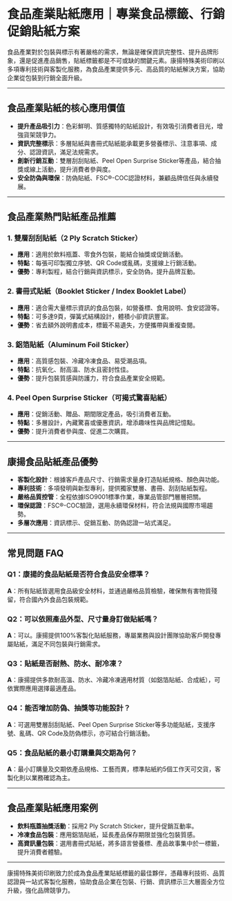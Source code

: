 # 食品產業貼紙應用｜專業食品標籤、行銷促銷貼紙方案

食品產業對於包裝與標示有著嚴格的需求，無論是確保資訊完整性、提升品牌形象，還是促進產品銷售，貼紙標籤都是不可或缺的關鍵元素。康揚特殊美術印刷以多項專利技術與客製化服務，為食品產業提供多元、高品質的貼紙解決方案，協助企業從包裝到行銷全面升級。

---

## 食品產業貼紙的核心應用價值

- **提升產品吸引力**：色彩鮮明、質感獨特的貼紙設計，有效吸引消費者目光，增強貨架競爭力。
- **資訊完整標示**：多層貼紙與書冊式貼紙能承載更多營養標示、注意事項、成分、認證資訊，滿足法規需求。
- **創新行銷互動**：雙層刮刮貼紙、Peel Open Surprise Sticker等產品，結合抽獎或線上活動，提升消費者參與度。
- **安全防偽與環保**：防偽貼紙、FSC®-COC認證材料，兼顧品牌信任與永續發展。

---

## 食品產業熱門貼紙產品推薦

### 1. 雙層刮刮貼紙（2 Ply Scratch Sticker）
- **應用**：適用於飲料瓶蓋、零食外包裝，能結合抽獎或促銷活動。
- **特點**：每張可印製獨立序號、QR Code或亂碼，支援線上行銷活動。
- **優勢**：專利製程，結合行銷與資訊標示，安全防偽，提升品牌互動。

### 2. 書冊式貼紙（Booklet Sticker / Index Booklet Label）
- **應用**：適合需大量標示資訊的食品包裝，如營養標、食用說明、食安認證等。
- **特點**：可多達9頁，彈簧式結構設計，體積小卻資訊豐富。
- **優勢**：省去額外說明書成本，標籤不易遺失，方便攜帶與重複查閱。

### 3. 鋁箔貼紙（Aluminum Foil Sticker）
- **應用**：高質感包裝、冷藏冷凍食品、易受潮品項。
- **特點**：抗氧化、耐高溫、防水且密封性佳。
- **優勢**：提升包裝質感與防護力，符合食品產業安全規範。

### 4. Peel Open Surprise Sticker（可揭式驚喜貼紙）
- **應用**：促銷活動、贈品、期間限定產品，吸引消費者互動。
- **特點**：多層設計，內藏驚喜或優惠資訊，增添趣味性與品牌記憶點。
- **優勢**：提升消費者參與度、促進二次購買。

---

## 康揚食品貼紙產品優勢

- **客製化設計**：根據客戶產品尺寸、行銷需求量身打造貼紙規格、顏色與功能。
- **專利技術**：多項發明與新型專利，提供獨家雙層、書冊、刮刮貼紙製程。
- **嚴格品質控管**：全程依據ISO9001標準作業，專業品管部門層層把關。
- **環保認證**：FSC®-COC驗證，選用永續環保材料，符合法規與國際市場趨勢。
- **多層次應用**：資訊標示、促銷互動、防偽認證一站式滿足。

---

## 常見問題 FAQ

### Q1：康揚的食品貼紙是否符合食品安全標準？
**A**：所有貼紙皆選用食品級安全材料，並通過嚴格品質檢驗，確保無有害物質殘留，符合國內外食品包裝規範。

### Q2：可以依照產品外型、尺寸量身訂做貼紙嗎？
**A**：可以。康揚提供100%客製化貼紙服務，專屬業務與設計團隊協助客戶開發專屬貼紙，滿足不同包裝與行銷需求。

### Q3：貼紙是否耐熱、防水、耐冷凍？
**A**：康揚提供多款耐高溫、防水、冷藏冷凍適用材質（如鋁箔貼紙、合成紙），可依實際應用選擇最適產品。

### Q4：能否增加防偽、抽獎等功能設計？
**A**：可選用雙層刮刮貼紙、Peel Open Surprise Sticker等多功能貼紙，支援序號、亂碼、QR Code及防偽標示，亦可結合行銷活動。

### Q5：食品貼紙的最小訂購量與交期為何？
**A**：最小訂購量及交期依產品規格、工藝而異，標準貼紙約5個工作天可交貨，客製化則以業務確認為主。

---

## 食品產業貼紙應用案例

- **飲料瓶蓋抽獎活動**：採用2 Ply Scratch Sticker，提升促銷互動率。
- **冷凍食品包裝**：應用鋁箔貼紙，延長產品保存期限並強化包裝質感。
- **高資訊量包裝**：選用書冊式貼紙，將多語言營養標、產品故事集中於一標籤，提升消費者體驗。

---

康揚特殊美術印刷致力於成為食品產業貼紙標籤的最佳夥伴，憑藉專利技術、品質認證與一站式客製化服務，協助食品企業在包裝、行銷、資訊標示三大層面全方位升級，強化品牌競爭力。